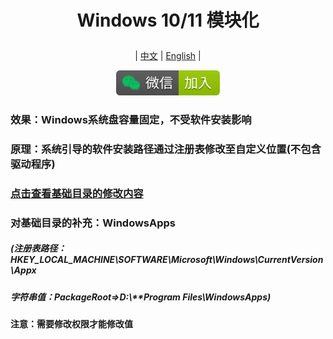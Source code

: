 # <p align="center">Windows 10/11 模块化</p>

<p align="center"> | <a href="https://github.com/stermso/Windows-Modular/blob/main/README.md">中文</a> | <a href="https://github.com/stermso/Windows-Modular/tree/main/Docs/README-EN.md">English</a> | </p>

<p align="center"><a href="https://raw.githubusercontent.com/stermso/Windows-Modular/main/Static/WechatPerson.jpg"><img src="./Static/Wechat.svg"></a></p>

### 效果：Windows系统盘容量固定，不受软件安装影响


### 原理：系统引导的软件安装路径通过注册表修改至自定义位置(不包含驱动程序)
### [点击查看基础目录的修改内容](https://github.com/stermso/Windows-Modular/blob/main/main.bat "main.bat")


### 对基础目录的补充：WindowsApps

##### (注册表路径：HKEY_LOCAL_MACHINE\SOFTWARE\Microsoft\Windows\CurrentVersion\Appx

##### 字符串值：PackageRoot=>D:\\**Program Files\WindowsApps)

**注意：需要修改权限才能修改值**
